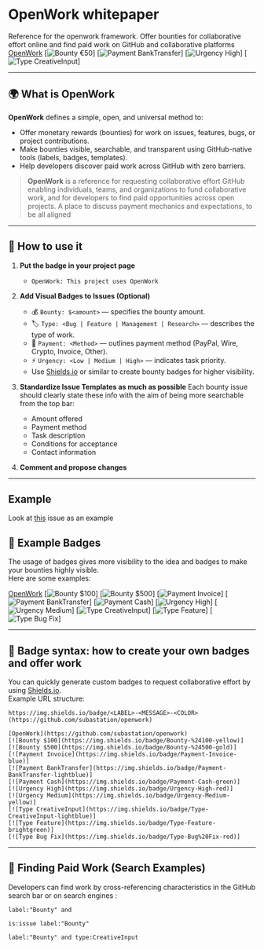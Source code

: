 # OpenWork whitepaper
Reference for the openwork framework. Offer bounties for collaborative effort online and find paid work on GitHub and collaborative platforms
[OpenWork](https://github.com/subastation/openwork)
[![Bounty €50](https://img.shields.io/badge/Bounty-%24500-gold)]
[![Payment BankTransfer](https://img.shields.io/badge/Payment-BankTransfer-darkgreen)]
[![Urgency High](https://img.shields.io/badge/Urgency-High-red)]
[![Type CreativeInput](https://img.shields.io/badge/Type-CreativeInput-lightblue)]

---

## 🌍 What is OpenWork

**OpenWork** defines a simple, open, and universal method to:

- Offer monetary rewards (bounties) for work on issues, features, bugs, or project contributions.
- Make bounties visible, searchable, and transparent using GitHub-native tools (labels, badges, templates).
- Help developers discover paid work across GitHub with zero barriers.

> **OpenWork** is a reference for requesting collaborative effort GitHub
> enabling individuals, teams, and organizations to fund collaborative work,
> and for developers to find paid opportunities across open projects.
> A place to discuss payment mechanics and expectations, to be all aligned

---

## 📜 How to use it

1. **Put the badge in your project page**
   - `OpenWork: This project uses OpenWork` 


2. **Add Visual Badges to Issues (Optional)**
   - 💰 `Bounty: $<amount>` — specifies the bounty amount.
   - 🏷️ `Type: <Bug | Feature | Management | Research>` — describes the type of work.
   - 💸 `Payment: <Method>` — outlines payment method (PayPal, Wire, Crypto, Invoice, Other).
   - ⚡ `Urgency: <Low | Medium | High>` — indicates task priority.
   - Use [Shields.io](https://shields.io) or similar to create bounty badges for higher visibility.

3. **Standardize Issue Templates as much as possible**
   Each bounty issue should clearly state these info with the aim of being more searchable from the top bar:
     - Amount offered
     - Payment method
     - Task description
     - Conditions for acceptance
     - Contact information

4. **Comment and propose changes**

---
## Example
Look at [this](https://github.com/subastation/openwork/issues/1) issue as an example

## 🏅 Example Badges

The usage of badges gives more visibility to the idea and  badges to make your bounties highly visible.  
Here are some examples:

[OpenWork](https://github.com/subastation/openwork)
[![Bounty $100](https://img.shields.io/badge/Bounty-%24100-yellow)]
[![Bounty $500](https://img.shields.io/badge/Bounty-%24500-gold)]
[![Payment Invoice](https://img.shields.io/badge/Payment-Invoice-blue)]
[![Payment BankTransfer](https://img.shields.io/badge/Payment-BankTransfer-darkgreen)]
[![Payment Cash](https://img.shields.io/badge/Payment-Cash-green)]
[![Urgency High](https://img.shields.io/badge/Urgency-High-red)]
[![Urgency Medium](https://img.shields.io/badge/Urgency-Medium-yellow)]
[![Type CreativeInput](https://img.shields.io/badge/Type-CreativeInput-lightblue)]
[![Type Feature](https://img.shields.io/badge/Type-Feature-brightgreen)]
[![Type Bug Fix](https://img.shields.io/badge/Type-Bug%20Fix-red)]


---

## 📝 Badge syntax: how to create your own badges and offer work

You can quickly generate custom badges to request collaborative effort by using [Shields.io](https://shields.io/).  
Example URL structure:

```plaintext
https://img.shields.io/badge/<LABEL>-<MESSAGE>-<COLOR> (https://github.com/subastation/openwork)

[OpenWork](https://github.com/subastation/openwork)
[![Bounty $100](https://img.shields.io/badge/Bounty-%24100-yellow)]
[![Bounty $500](https://img.shields.io/badge/Bounty-%24500-gold)]
[![Payment Invoice](https://img.shields.io/badge/Payment-Invoice-blue)]
[![Payment BankTransfer](https://img.shields.io/badge/Payment-BankTransfer-lightblue)]
[![Payment Cash](https://img.shields.io/badge/Payment-Cash-green)]
[![Urgency High](https://img.shields.io/badge/Urgency-High-red)]
[![Urgency Medium](https://img.shields.io/badge/Urgency-Medium-yellow)]
[![Type CreativeInput](https://img.shields.io/badge/Type-CreativeInput-lightblue)]
[![Type Feature](https://img.shields.io/badge/Type-Feature-brightgreen)]
[![Type Bug Fix](https://img.shields.io/badge/Type-Bug%20Fix-red)]
```
---

## 🔎 Finding Paid Work (Search Examples)

Developers can find work by cross-referencing characteristics in the GitHub search bar or on search engines :
```shell
label:"Bounty" and 

is:issue label:"Bounty"

label:"Bounty" and type:CreativeInput
```
